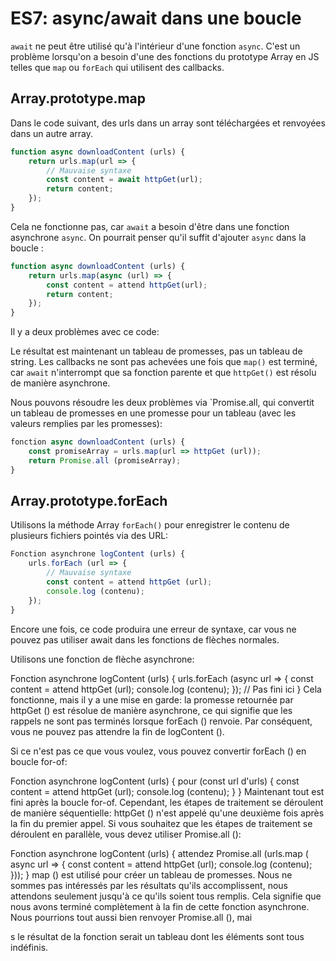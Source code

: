 # ES7: async/await dans une boucle

`await` ne peut être utilisé qu'à l'intérieur d'une fonction `async`. C'est un problème lorsqu'on a besoin d'une des fonctions du prototype Array en JS telles que `map` ou `forEach` qui utilisent des callbacks.

## Array.prototype.map

Dans le code suivant, des urls dans un array sont téléchargées et renvoyées dans un autre array.

```js
function async downloadContent (urls) {
    return urls.map(url => {
        // Mauvaise syntaxe
        const content = await httpGet(url);
        return content;
    });
}
```

Cela ne fonctionne pas, car `await` a besoin d'être dans une fonction asynchrone `async`. On pourrait penser qu'il suffit d'ajouter `async` dans la boucle :

```js
function async downloadContent (urls) {
    return urls.map(async (url) => {
        const content = attend httpGet(url);
        return content;
    });
}
```

Il y a deux problèmes avec ce code:

Le résultat est maintenant un tableau de promesses, pas un tableau de string.
Les callbacks ne sont pas achevées une fois que `map()` est terminé, car `await` n'interrompt que sa fonction parente et que `httpGet()` est résolu de manière asynchrone. 

Nous pouvons résoudre les deux problèmes via `Promise.all, qui convertit un tableau de promesses en une promesse pour un tableau (avec les valeurs remplies par les promesses):

```js
fonction async downloadContent (urls) {
    const promiseArray = urls.map(url => httpGet (url));
    return Promise.all (promiseArray);
}
```

## Array.prototype.forEach

Utilisons la méthode Array `forEach()` pour enregistrer le contenu de plusieurs fichiers pointés via des URL:

```js
Fonction asynchrone logContent (urls) {
    urls.forEach (url => {
        // Mauvaise syntaxe
        const content = attend httpGet (url);
        console.log (contenu);
    });
}
```

Encore une fois, ce code produira une erreur de syntaxe, car vous ne pouvez pas utiliser await dans les fonctions de flèches normales.

Utilisons une fonction de flèche asynchrone:

Fonction asynchrone logContent (urls) {
    urls.forEach (async url => {
        const content = attend httpGet (url);
        console.log (contenu);
    });
    // Pas fini ici
}
Cela fonctionne, mais il y a une mise en garde: la promesse retournée par httpGet () est résolue de manière asynchrone, ce qui signifie que les rappels ne sont pas terminés lorsque forEach () renvoie. Par conséquent, vous ne pouvez pas attendre la fin de logContent ().

Si ce n'est pas ce que vous voulez, vous pouvez convertir forEach () en boucle for-of:

Fonction asynchrone logContent (urls) {
    pour (const url d'urls) {
        const content = attend httpGet (url);
        console.log (contenu);
    }
}
Maintenant tout est fini après la boucle for-of. Cependant, les étapes de traitement se déroulent de manière séquentielle: httpGet () n'est appelé qu'une deuxième fois après la fin du premier appel. Si vous souhaitez que les étapes de traitement se déroulent en parallèle, vous devez utiliser Promise.all ():

Fonction asynchrone logContent (urls) {
    attendez Promise.all (urls.map (
        async url => {
            const content = attend httpGet (url);
            console.log (contenu);
        }));
}
map () est utilisé pour créer un tableau de promesses. Nous ne sommes pas intéressés par les résultats qu'ils accomplissent, nous attendons seulement jusqu'à ce qu'ils soient tous remplis. Cela signifie que nous avons terminé complètement à la fin de cette fonction asynchrone. Nous pourrions tout aussi bien renvoyer Promise.all (), mai

s le résultat de la fonction serait un tableau dont les éléments sont tous indéfinis.


